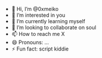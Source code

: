 - 👋 Hi, I’m @0xmeiko
- 👀 I’m interested in you
- 🌱 I’m currently learning myself
- 💞️ I’m looking to collaborate on soul
- 📫 How to reach me X
- 😄 Pronouns: ...
- ⚡ Fun fact: script kiddie

<!---
0xmeiko/0xmeiko is a ✨ special ✨ repository because its `README.md` (this file) appears on your GitHub profile.
You can click the Preview link to take a look at your changes.
--->
